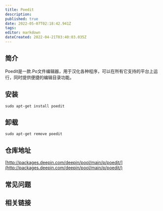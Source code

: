 ```yaml
---
title: Poedit
description: 
published: true
date: 2022-05-07T02:18:42.941Z
tags: 
editor: markdown
dateCreated: 2022-04-21T03:40:03.035Z
---
```


## 简介

Poedit是一款.Po文件编辑器，用于汉化各种程序，可以在所有它支持的平台上运行，同时提供便捷的编辑目录功能。

## 安装

`sudo apt-get install poedit`

## 卸载

`sudo apt-get remove poedit`

## 仓库地址

[http://packages.deepin.com/deepin/pool/main/p/poedit/](http://packages.deepin.com/deepin/pool/main/p/poedit/)


## 常见问题


## 相关链接